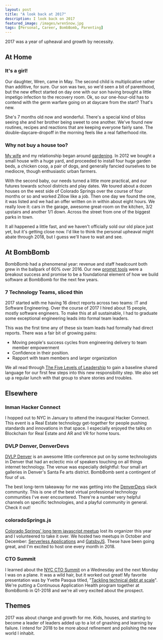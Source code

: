 ```yaml
---
layout: post
title: "A look back at 2017"
description: I look back on 2017
featured_image: /images/wrenSnow.jpg
tags: [Personal, Career, BombBomb, Parenting]
---
```


2017 was a year of upheaval and growth by necessity.

## At Home
### It's a girl!
Our daughter, Wren, came in May. The second child is multiplicative rather than additive, for sure. Our son was two, so we'd seen a bit of parenthood, but the new effect started on day one with our son having brought a little impetigo infection to the recovery room. Ok, so our one-hour-old has to contend with the germ warfare going on at daycare from the start? That's new.

She's 7 months old now and wonderful. There's a special kind of bliss seeing she and her brother being sweet to one another. We've found new routines, recipes and reactions that are keeping everyone fairly sane. The double-daycare-dropoff in the morning feels like a real fatherhood rite.

### Why not buy a house too?
[My wife](https://twitter.com/madmao) and my relationship began around [gardening](https://www.uccs.edu/seas/index.html). In 2012 we bought a small house with a huge yard, and proceeded to install four huge garden beds, a chicken coop, a pair of dogs, and generally fancied ourselves to be mediocre, though enthusiastic urban farmers.

With the second baby, our needs turned a little more practical, and our futures towards school districts and play dates. We toured about a dozen houses on the west side of Colorado Springs over the course of four months or so and worked Zillow like a job. Then one day we found the one, it was listed and we had an offer written on in within about eight hours. We really love it: cars in the garage, awesome great-room on the kitchen, 3/2 upstairs and another 1/1 down. Across the street from one of the biggest parks in town.

It all happened a little fast, and we haven't officially sold our old place just yet, but it's getting close now. I'd like to think the personal upheaval might abate through 2018, but I guess we'll have to wait and see.

## At BombBomb
BombBomb had a phenomenal year: revenue and staff headcount both grew in the ballpark of 60% over 2016. Our new [prompt tools](https://bombbomb.com/prompt/) were a breakout success and promise to be a foundational element of how we build software at BombBomb for the next few years.

### 7 Technology Teams, sliced thin

2017 started with me having 16 direct reports across two teams: IT and Software Engineering. Over the course of 2017 I hired about 15 people, mostly software engineers. To make this at all sustainable, I had to graduate some exceptional engineering leads into formal team leaders.

This was the first time any of these six team leads had formally had direct reports. There was a fair bit of growing pains:
 - Moving people's success cycles from engineering delivery to team member empowerment
 - Confidence in their position.
 - Rapport with team members and larger organization

We all read through [The Five Levels of Leadership](http://www.johnmaxwell.com/blog/5-levels-of-leadership) to gain a baseline shared language for our first few steps into this new responsibility step. We also set up a regular lunch with that group to share stories and troubles.


## Elsewhere

### Inman Hacker Connect
I hopped out to NYC in January to attend the inaugural Hacker Connect. This event is a Real Estate technology get-together for people pushing standards and innovations in that space. I especially enjoyed the talks on Blockchain for Real Estate and AR and VR for home tours.

### DVLP Denver, DenverDevs
[DVLP Denver](https://developdenver.org/) is an awesome little conference put on by some technologists in Denver that had an eclectic mix of speakers touching on all things internet technology. The venue was especially delightful: four small art galleries in Denver's Santa Fe arts district. BombBomb sent a contingent of four of us.

The best long-term takeaway for me was getting into the [DenverDevs](https://denverdevs.org/) slack community. This is one of the best virtual professional technology communities I've ever encountered. There're a number very helpful channels on specific technologies, and a playful community in general. Check it out!

### coloradoSprings.js
[Colorado Springs' long term javascript meetup](https://www.meetup.com/coloradospringsjs/) lost its organizer this year and I volunteered to take it over. We hosted two meetups in October and December: [Serverless Applications](https://patrickmcdavid.com/hotdogcloud/) and [GatsbyJS](https://www.meetup.com/coloradospringsjs/events/xwwhglywqbkc/). These have been going great, and I'm excited to host one every month in 2018.

### CTO Summit
I learned about the [NYC CTO Summit](https://www.ctoconnection.com/summits/ny2017) on a Wednesday and the next Monday I was on a plane. It was a wild hair, but it worked out great! My favorite presentation was by Yvette Pasqua titled, "[Tackling technical debt at scale](http://www.ustream.tv/recorded/102892764)". We're putting a Continuous Application Health program together at BombBomb in Q1-2018 and we're all very excited about the prospect.

## Themes
2017 was about change and growth for me. Kids, houses, and starting to become a leader of leaders added up to a lot of gnashing and learning by failure. I intend for 2018 to be more about refinement and polishing the new world I inhabit.